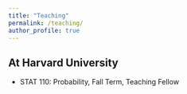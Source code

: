 ```yaml
---
title: "Teaching"
permalink: /teaching/
author_profile: true
---
```


## At Harvard University
* STAT 110: Probability, Fall Term, Teaching Fellow